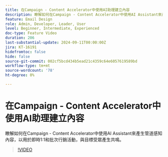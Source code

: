 ```yaml
---
title: 在Campaign - Content Accelerator中使用AI助理建立內容
description: 瞭解如何在Campaign - Content Accelerator中使用AI Assistant來產生管道感知內容，以用於即時1:1和批次行銷活動，與目標受眾產生共鳴。
feature: Email Design
role: Admin, Developer, Leader, User
level: Beginner, Intermediate, Experienced
doc-type: Feature Video
duration: 206
last-substantial-update: 2024-09-11T00:00:00Z
jira: KT-16191
hidefromtoc: false
hide: false
source-git-commit: 002cf5bcd434b5ead21c4359c64e6057619589bd
workflow-type: tm+mt
source-wordcount: '78'
ht-degree: 0%

---
```



# 在Campaign - Content Accelerator中使用AI助理建立內容

瞭解如何在Campaign - Content Accelerator中使用AI Assistant來產生管道感知內容，以用於即時1:1和批次行銷活動，與目標受眾產生共鳴。

>[!VIDEO](https://video.tv.adobe.com/v/3433569/?learn=on)
